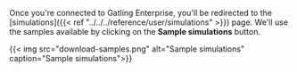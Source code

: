 Once you're connected to Gatling Enterprise, you'll be redirected to the [simulations]({{< ref "../../../reference/user/simulations" >}}) page.
We'll use the samples available by clicking on the **Sample simulations** button.

{{< img src="download-samples.png" alt="Sample simulations" caption="Sample simulations">}}


